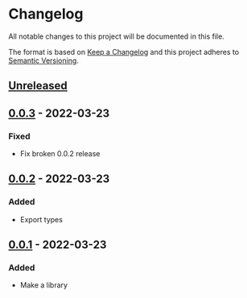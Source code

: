 # Changelog

All notable changes to this project will be documented in this file.

The format is based on [Keep a Changelog](https://keepachangelog.com/en/1.0.0/)
and this project adheres to [Semantic Versioning](https://semver.org/spec/v2.0.0.html).

## [Unreleased]

## [0.0.3] - 2022-03-23
### Fixed
- Fix broken 0.0.2 release

## [0.0.2] - 2022-03-23
### Added
- Export types

## [0.0.1] - 2022-03-23
### Added
- Make a library

[Unreleased]: https://github.com/cucumber/cucumber-json-converter/compare/v0.0.3...HEAD
[0.0.3]: https://github.com/cucumber/cucumber-json-converter/compare/v0.0.2...v0.0.3
[0.0.2]: https://github.com/cucumber/cucumber-json-converter/compare/v0.0.1...v0.0.2
[0.0.1]: https://github.com/cucumber/cucumber-json-converter/compare/c7c6e23894d5becc0c99e74564489c806c71cfa8...v0.0.1
